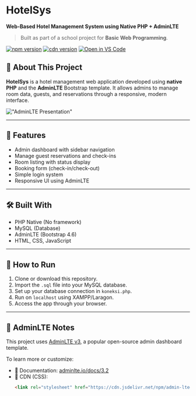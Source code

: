 # HotelSys
**Web-Based Hotel Management System using Native PHP + AdminLTE**

> Built as part of a school project for **Basic Web Programming**.

[![npm version](https://img.shields.io/npm/v/admin-lte/latest.svg)](https://www.npmjs.com/package/admin-lte)
[![cdn version](https://data.jsdelivr.com/v1/package/npm/admin-lte/badge)](https://www.jsdelivr.com/package/npm/admin-lte)
[![Open in VS Code](https://open.vscode.dev/badges/open-in-vscode.svg)](https://open.vscode.dev/ColorlibHQ/AdminLTE)

## 🏨 About This Project

**HotelSys** is a hotel management web application developed using **native PHP** and the **AdminLTE** Bootstrap template. It allows admins to manage room data, guests, and reservations through a responsive, modern interface.

!["AdminLTE Presentation"](https://adminlte.io/AdminLTE3.png "AdminLTE Presentation")

---

## 🎯 Features
- Admin dashboard with sidebar navigation
- Manage guest reservations and check-ins
- Room listing with status display
- Booking form (check-in/check-out)
- Simple login system
- Responsive UI using AdminLTE

---

## 🛠️ Built With
- PHP Native (No framework)
- MySQL (Database)
- AdminLTE (Bootstrap 4.6)
- HTML, CSS, JavaScript

---

## 🚀 How to Run
1. Clone or download this repository.
2. Import the `.sql` file into your MySQL database.
3. Set up your database connection in `koneksi.php`.
4. Run on `localhost` using XAMPP/Laragon.
5. Access the app through your browser.

---

## 📄 AdminLTE Notes

This project uses [AdminLTE v3](https://adminlte.io/themes/v3), a popular open-source admin dashboard template.

To learn more or customize:
- 📄 Documentation: [adminlte.io/docs/3.2](https://adminlte.io/docs/3.2/)
- 🎨 CDN (CSS):  
  ```html
  <link rel="stylesheet" href="https://cdn.jsdelivr.net/npm/admin-lte@3.2/dist/css/adminlte.min.css">
